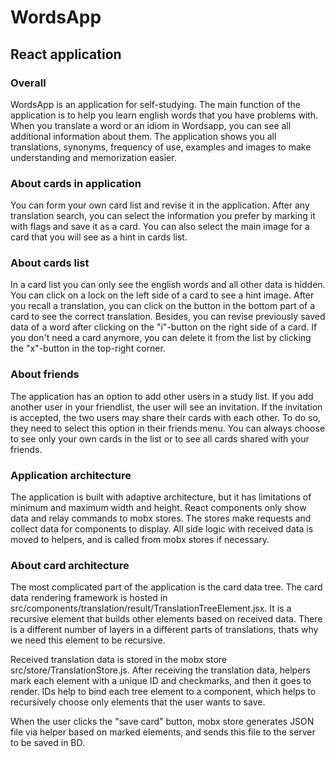 # WordsApp
## React application 

### Overall
  WordsApp is an application for self-studying. The main function of the application is to help you learn english words that you have problems with. When you translate a word or an idiom in Wordsapp, you can see all additional information about them. The application shows you all translations, synonyms, frequency of use, examples and images to make understanding and memorization easier.

### About cards in application
  You can form your own card list and revise it in the application. After any translation search, you can select the information you prefer by marking it with flags and save it as a card. You can also select the main image for a card that you will see as a hint in cards list. 
  
### About cards list
  In a card list you can only see the english words and all other data is hidden. You can click on a lock on the left side of a card to see a hint image. After you recall a translation, you can click on the button in the bottom part of a card to see the correct translation. Besides, you can revise previously saved data of a word after clicking on the "i"-button on the right side of a card. If you don't need a card anymore, you can delete it from the list by clicking the "x"-button in the top-right corner.
  
### About friends
  The application has an option to add other users in a study list. If you add another user in your friendlist, the user will see an invitation. If the invitation is accepted, the two users may share their cards with each other. To do so, they need to select this option in their friends menu. You can always choose to see only your own cards in the list or to see all cards shared with your friends. 
  
### Application architecture
  The application is built with adaptive architecture, but it has limitations of minimum and maximum width and height. React components only show data and relay commands to mobx stores. The stores make requests and collect data for components to display. All side logic with received data is moved to helpers, and is called from mobx stores if necessary.
  
### About card architecture
  The most complicated part of the application is the card data tree. The card data rendering framework is hosted in src/components/translation/result/TranslationTreeElement.jsx.
It is a recursive element that builds other elements based on received data. There is a different number of layers in a different parts of translations, thats why we need this element to be recursive.
  
  Received translation data is stored in the mobx store src/store/TranslationStore.js. After receiving the translation data, helpers mark each element with a unique ID and checkmarks, and then it goes to render. IDs help to bind each tree element to a component, which helps to recursively choose only elements that the user wants to save.
  
  When the user clicks the "save card" button, mobx store generates JSON file via helper based on marked elements, and sends this file to the server to be saved in BD.
